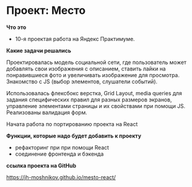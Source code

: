 # Проект: Место

**Что это**

* 10-я проектая работа на Яндекс Практимуме.

**Какие задачи решались**

Проектировалась модель социальной сети, где пользователь может добавлять свои изображения с описанием, ставить лайки на понравившиеся фото и увеличивать изображение для просмотра. Знакомство с JS (выбор элементов, слушатели событий).

Использовалась флексбокс верстка, Grid Layout, media queries для задания специфических правил для разных размеров экранов, управление элементами страницы и их свойствами при помощи JS.
Реализованы валидация форм.

Начата работа по портированию проекта на React

**Функции, которые надо будет добавить к проекту**

* рефакторинг при при помощи React
* соединение фронтенда и бэкенда 

**ссылка проекта на GitHub**

https://jh-moshnikov.github.io/mesto-react/



